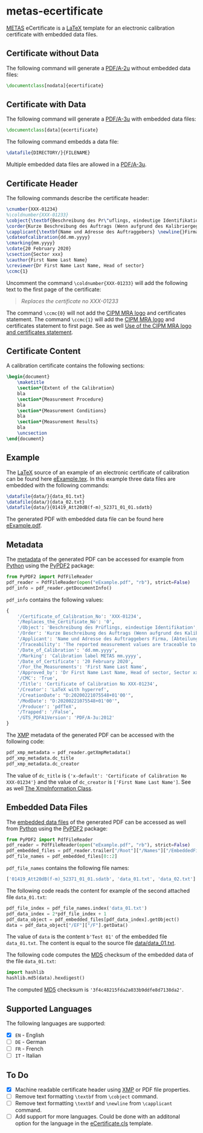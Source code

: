 # metas-ecertificate
[METAS](https://www.metas.ch/) eCertificate is a [LaTeX](https://en.wikipedia.org/wiki/LaTeX) template for an electronic calibration certificate with embedded data files.

## Certificate without Data

The following command will generate a [PDF/A-2u](https://en.wikipedia.org/wiki/PDF/A) without embedded data files:
````tex
\documentclass[nodata]{ecertificate}
````

## Certificate with Data

The following command will generate a [PDF/A-3u](https://en.wikipedia.org/wiki/PDF/A) with embedded data files:
````tex
\documentclass[data]{ecertificate}
````

The following command embedds a data file:
````tex
\datafile{DIRECTORY/}{FILENAME}
````

Multiple embedded data files are allowed in a [PDF/A-3u](https://en.wikipedia.org/wiki/PDF/A).
    
## Certificate Header

The following commands describe the certificate header:

````tex
\cnumber{XXX-01234}
%\coldnumber{XXX-01233}
\cobject{\textbf{Beschreibung des Pr\"uflings, eindeutige Identifikation}}
\corder{Kurze Beschreibung des Auftrags (Wenn aufgrund des Kalibriergegenstandes der Kalibrierumfang klar ist (z. B. Widerstand, Endmass), kann dieser Abschnitt ausnahmsweise weggelassen werden.)}
\capplicant{\textbf{Name und Adresse des Auftraggebers} \newline{}Firma, [Abteilung], Adresse PLZ Ort}
\cdateofcalibration{dd.mm.yyyy}
\cmarking{mm.yyyy}
\cdate{20 February 2020}
\csection{Sector xxx}
\cauthor{First Name Last Name}
\creviewer{Dr First Name Last Name, Head of sector}
\ccmc{1}
````
Uncomment the command `\coldnumber{XXX-01233}` will add the following text to the first page of the certificate:

> *Replaces the certificate no XXX-01233*

The command `\ccmc{0}` will not add the [CIPM MRA logo](CIPM_MRA_C.png) and certificates statement. The command `\ccmc{1}` will add the [CIPM MRA logo](CIPM_MRA_C.png) and certificates statement to first page. See as well [Use of the CIPM MRA logo and certificates statement](https://www.bipm.org/utils/common/documents/CIPM-MRA/CIPM-MRA-D-02.pdf).

## Certificate Content

A calibration certificate contains the following sections:
````tex
\begin{document}
    \maketitle
    \section*{Extent of the Calibration}
    bla
    \section*{Measurement Procedure}
    bla
    \section*{Measurement Conditions}
    bla
    \section*{Measurement Results}
    bla
    \uncsection
\end{document}
````

## Example

The [LaTeX](https://en.wikipedia.org/wiki/LaTeX) source of an example of an electronic certificate of calibration can be found here [eExample.tex](eExample.tex). In this example three data files are embedded with the following commands:

````tex
\datafile{data/}{data_01.txt}
\datafile{data/}{data_02.txt}
\datafile{data/}{01419_Att20dB(f-m)_52371_01_01.sdatb}
````

The generated PDF with embedded data file can be found here [eExample.pdf](eExample.pdf).


## Metadata

The [metadata](https://en.wikipedia.org/wiki/PDF#Metadata) of the generated PDF can be accessed for example from [Python](https://www.python.org/) using the [PyPDF2](https://pypi.org/project/PyPDF2/) package:
````python
from PyPDF2 import PdfFileReader
pdf_reader = PdfFileReader(open("eExample.pdf", "rb"), strict=False)
pdf_info = pdf_reader.getDocumentInfo()
````

`pdf_info` contains the following values:

````python
{
    '/Certificate_of_Calibration_No': 'XXX-01234',
    '/Replaces_the_Certificate_No': '0',
    '/Object': 'Beschreibung des Prüflings, eindeutige Identifikation',
    '/Order': 'Kurze Beschreibung des Auftrags (Wenn aufgrund des Kalibriergegenstandes der Kalibrierumfang klar ist (z. B. Widerstand, Endmass), kann dieser Abschnitt ausnahmsweise weggelassen werden.)',
    '/Applicant': 'Name und Adresse des Auftraggebers Firma, [Abteilung], Adresse PLZ Ort',
    '/Traceability': 'The reported measurement values are traceable to national standards and thus to internationally supported realisations of the SI units.',
    '/Date_of_Calibration': 'dd.mm.yyyy',
    '/Marking': 'Calibration label METAS mm.yyyy',
    '/Date_of_Certificate': '20 February 2020',
    '/For_the_Measurements': 'First Name Last Name',
    '/Approved_by': 'Dr First Name Last Name, Head of sector, Sector xxx',
    '/CMC': 'True', 
    '/Title': 'Certificate of Calibration No XXX-01234',
    '/Creator': 'LaTeX with hyperref',
    '/CreationDate': "D:20200221075548+01'00'", 
    '/ModDate': "D:20200221075548+01'00'", 
    '/Producer': 'pdfTeX', 
    '/Trapped': '/False', 
    '/GTS_PDFA1Version': 'PDF/A-3u:2012'
}
````

The [XMP](https://en.wikipedia.org/wiki/Extensible_Metadata_Platform) metadata of the generated PDF can be accessed with the following code:
````python
pdf_xmp_metadata = pdf_reader.getXmpMetadata()
pdf_xmp_metadata.dc_title
pdf_xmp_metadata.dc_creator
````
The value of `dc_title` is `{'x-default': 'Certificate of Calibration No XXX-01234'}` and the value of `dc_creator` is `['First Name Last Name']`. See as well [The XmpInformation Class](https://pythonhosted.org/PyPDF2/XmpInformation.html).

## Embedded Data Files

The [embedded data files](https://en.wikipedia.org/wiki/PDF#File_attachments) of the generated PDF can be accessed as well from [Python](https://www.python.org/) using the [PyPDF2](https://pypi.org/project/PyPDF2/) package:
````python
from PyPDF2 import PdfFileReader
pdf_reader = PdfFileReader(open("eExample.pdf", "rb"), strict=False)
pdf_embedded_files = pdf_reader.trailer["/Root"]["/Names"]["/EmbeddedFiles"]["/Names"]
pdf_file_names = pdf_embedded_files[0::2]
````

`pdf_file_names` contains the following file names:

````python
['01419_Att20dB(f-m)_52371_01_01.sdatb', 'data_01.txt', 'data_02.txt']
````

The following code reads the content for example of the second attached file `data_01.txt`:

````python
pdf_file_index = pdf_file_names.index('data_01.txt')
pdf_data_index = 2*pdf_file_index + 1
pdf_data_object = pdf_embedded_files[pdf_data_index].getObject()
data = pdf_data_object["/EF"]["/F"].getData()
````
The value of `data` is the content `b'Test 01'` of the embedded file `data_01.txt`. The content is equal to the source file [data/data_01.txt](data/data_01.txt).

The following code computes the [MD5](https://en.wikipedia.org/wiki/MD5) checksum of the embedded data of the file `data_01.txt`:

````python
import hashlib
hashlib.md5(data).hexdigest()
````
The computed [MD5](https://en.wikipedia.org/wiki/MD5) checksum is `'3f4c48215fda2a033b9ddfe8d7138da2'`.

## Supported Languages

The following languages are supported:
- [x] `EN` - English
- [ ] `DE` - German
- [ ] `FR` - French
- [ ] `IT` - Italian

## To Do

- [x] Machine readable certificate header using [XMP](https://en.wikipedia.org/wiki/Extensible_Metadata_Platform) or PDF file properties.
- [ ] Remove text formatting `\textbf` from `\cobject` command.
- [ ] Remove text formatting `\textbf` and `\newline` from `\capplicant` command.
- [ ] Add support for more languages. Could be done with an additonal option for the language in the [eCertificate.cls](eCertificate.cls) template.
